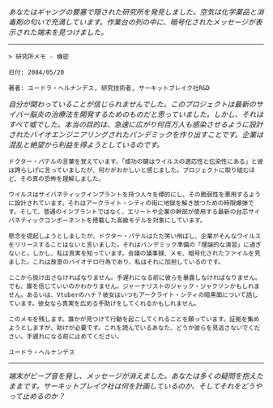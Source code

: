 _あなたはギャングの要塞で隠された研究所を発見しました。空気は化学薬品と消毒剤の匂いで充満しています。作業台の列の中に、暗号化されたメッセージが表示された端末を見つけました。_

---

`> 研究所メモ - 機密`

`日付: 2084/05/20`

`著者: ユードラ・ヘルナンデス, 研究技術者, サーキットブレイク社R&D`

_自分が関わっていることが信じられませんでした。このプロジェクトは最新のサイバー脳炎の治療法を開発するためのものだと思っていました。しかし、それはすべて嘘でした。本当の目的は、急速に広がり何百万人も感染させるように設計されたバイオエンジニアリングされたパンデミックを作り出すことです。企業は混乱と絶望から利益を得ようとしているのです。_

`ドクター・パテルの言葉を覚えています。「成功の鍵はウイルスの適応性と伝染性にある」と彼は誇らしげに言っていましたが、何かがおかしいと感じました。プロジェクトに取り組むほど、その真の恐怖を理解しました。`

`ウイルスはサイバネティックインプラントを持つ人々を標的にし、その脆弱性を悪用するように設計されています。それはアークライト・シティの街に地獄を解き放つための時限爆弾です。そして、普通のインプラントではなく、エリートや企業の幹部が使用する最新の台芯サイバネティックコンポーネントを搭載した高級モデルを対象にしています。`

`懸念を提起しようとしましたが、ドクター・パテルはただ笑い飛ばし、企業がそんなウイルスをリリースすることはないと言いました。それはパンデミック準備の「理論的な演習」に過ぎないと。しかし、私は真実を知っています。会議の議事録、メモ、暗号化されたファイルを見ました。これは故意のバイオテロ行為であり、私はそれに加担しているのです。`

`ここから抜け出さなければなりません。手遅れになる前に彼らを暴露しなければなりません。でも、誰を信じていいのかわかりません。ジャーナリストのジャック・ジャクソンかもしれません。あるいは、Vtuberのハナ？彼女はいつもアークライト・シティの暗黒面について話しています。彼女なら真実を広める手助けをしてくれるかもしれません。`

`このメモを残します。誰かが見つけて行動を起こしてくれることを願っています。証拠を集めようとしますが、助けが必要です。これを読んでいるあなた、どうか彼らを見逃さないでください。手遅れになる前に止めてください。`

`ユードラ・ヘルナンデス`

---

_端末がビープ音を発し、メッセージが消えました。あなたは多くの疑問を抱えたままです。サーキットブレイク社は何を計画しているのか、そしてそれをどうやって止めるのか？_
